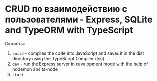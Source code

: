 # CRUD по взаимодействию с пользователями - Express, SQLite and TypeORM with TypeScript

Скрипты:
1. `build` - compiles the code into JavaScript and saves it in the dist directory using the TypeScript Compiler (tsc)
2. `dev` -  run the Express server in development mode with the help of nodemon and ts-node
3. `start`